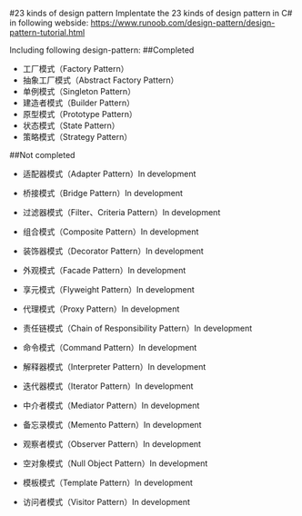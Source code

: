#23 kinds of design pattern
Implentate the 23 kinds of design pattern in C# in following webside:
https://www.runoob.com/design-pattern/design-pattern-tutorial.html

Including following design-pattern:
##Completed
- 工厂模式（Factory Pattern）
- 抽象工厂模式（Abstract Factory Pattern）
- 单例模式（Singleton Pattern）
- 建造者模式（Builder Pattern）
- 原型模式（Prototype Pattern）
- 状态模式（State Pattern）
- 策略模式（Strategy Pattern）

##Not completed
- 适配器模式（Adapter Pattern）In development
- 桥接模式（Bridge Pattern）In development
- 过滤器模式（Filter、Criteria Pattern）In development
- 组合模式（Composite Pattern）In development
- 装饰器模式（Decorator Pattern）In development
- 外观模式（Facade Pattern）In development
- 享元模式（Flyweight Pattern）In development
- 代理模式（Proxy Pattern）In development	
- 责任链模式（Chain of Responsibility Pattern）In development
- 命令模式（Command Pattern）In development
- 解释器模式（Interpreter Pattern）In development
- 迭代器模式（Iterator Pattern）In development
- 中介者模式（Mediator Pattern）In development
- 备忘录模式（Memento Pattern）In development
- 观察者模式（Observer Pattern）In development
- 空对象模式（Null Object Pattern）In development

- 模板模式（Template Pattern）In development
- 访问者模式（Visitor Pattern）In development
